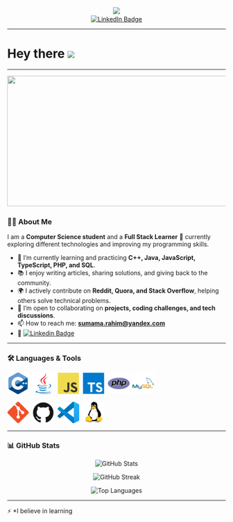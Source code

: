 <!---
sumamarahim/sumamarahim is a ✨ special ✨ repository because its `README.md` (this file) appears on your GitHub profile.
You can click the Preview link to take a look at your changes.
--->

<div id="header" align="center">
  <img src="https://media.giphy.com/media/M9gbBd9nbDrOTu1Mqx/giphy.gif" width="100"/>
</div>

<div id="badges" align="center">
  <a href="https://bit.ly/INsmhm">
    <img src="https://img.shields.io/badge/LinkedIn-blue?style=for-the-badge&logo=linkedin&logoColor=white" alt="LinkedIn Badge"/>
  </a>
</div>

---

<h1>
  Hey there
  <img src="https://media.giphy.com/media/hvRJCLFzcasrR4ia7z/giphy.gif" width="30px"/>
</h1>

---

<div align="center">
  <img src="https://media.giphy.com/media/dWesBcTLavkZuG35MI/giphy.gif" width="600" height="300"/>
</div>

### 👨‍💻 About Me  

I am a **Computer Science student** and a **Full Stack Learner** 🌱 currently exploring different technologies and improving my programming skills.  

- 🔭 I’m currently learning and practicing **C++, Java, JavaScript, TypeScript, PHP, and SQL**.  
- 📚 I enjoy writing articles, sharing solutions, and giving back to the community.  
- 🌍 I actively contribute on **Reddit, Quora, and Stack Overflow**, helping others solve technical problems.  
- 🤝 I’m open to collaborating on **projects, coding challenges, and tech discussions**.  
- 📫 How to reach me: **sumama.rahim@yandex.com**  
- 💼 [![Linkedin Badge](https://img.shields.io/badge/-sumamarahim-blue?style=flat&logo=Linkedin&logoColor=white)](https://bit.ly/INsmhm)  

---

### 🛠️ Languages & Tools  

<div>
  <!-- Languages -->
  <img src="https://raw.githubusercontent.com/devicons/devicon/master/icons/cplusplus/cplusplus-original.svg" title="C++" alt="C++" width="50" height="50"/>&nbsp;
  <img src="https://raw.githubusercontent.com/devicons/devicon/master/icons/java/java-original.svg" title="Java" alt="Java" width="50" height="50"/>&nbsp;
  <img src="https://raw.githubusercontent.com/devicons/devicon/master/icons/javascript/javascript-original.svg" title="JavaScript" alt="JavaScript" width="50" height="50"/>&nbsp;
  <img src="https://raw.githubusercontent.com/devicons/devicon/master/icons/typescript/typescript-original.svg" title="TypeScript" alt="TypeScript" width="50" height="50"/>&nbsp;
  <img src="https://raw.githubusercontent.com/devicons/devicon/master/icons/php/php-original.svg" title="PHP" alt="PHP" width="50" height="50"/>&nbsp;
  <img src="https://raw.githubusercontent.com/devicons/devicon/master/icons/mysql/mysql-original-wordmark.svg" title="SQL" alt="SQL" width="50" height="50"/>&nbsp;

  <!-- Tools -->
  <img src="https://raw.githubusercontent.com/devicons/devicon/master/icons/git/git-original.svg" title="Git" alt="Git" width="50" height="50"/>&nbsp;
  <img src="https://raw.githubusercontent.com/devicons/devicon/master/icons/github/github-original.svg" title="GitHub" alt="GitHub" width="50" height="50"/>&nbsp;
  <img src="https://raw.githubusercontent.com/devicons/devicon/master/icons/vscode/vscode-original.svg" title="VS Code" alt="VS Code" width="50" height="50"/>&nbsp;
  <img src="https://raw.githubusercontent.com/devicons/devicon/master/icons/linux/linux-original.svg" title="Linux" alt="Linux" width="50" height="50"/>&nbsp;
</div>

---

### 📊 GitHub Stats  

<div align="center">

  ![GitHub Stats](https://github-readme-stats.vercel.app/api?username=sumamarahim&show_icons=true&theme=tokyonight)  

  ![GitHub Streak](https://github-readme-streak-stats.herokuapp.com/?user=sumamarahim&theme=tokyonight)  

  ![Top Languages](https://github-readme-stats.vercel.app/api/top-langs/?username=sumamarahim&layout=compact&theme=tokyonight)  

</div>

---

⚡ *I believe in learning